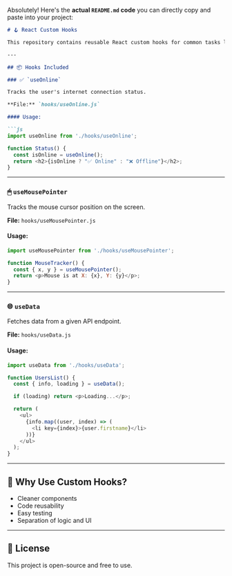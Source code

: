 Absolutely! Here's the **actual `README.md` code** you can directly copy and paste into your project:

```md
# 🪝 React Custom Hooks

This repository contains reusable React custom hooks for common tasks like checking online status, tracking mouse position, and fetching data.

---

## 📦 Hooks Included

### ✅ `useOnline`

Tracks the user's internet connection status.

**File:** `hooks/useOnline.js`

#### Usage:

```js
import useOnline from './hooks/useOnline';

function Status() {
  const isOnline = useOnline();
  return <h2>{isOnline ? "✅ Online" : "❌ Offline"}</h2>;
}
```

---

### 🖱 `useMousePointer`

Tracks the mouse cursor position on the screen.

**File:** `hooks/useMousePointer.js`

#### Usage:

```js
import useMousePointer from './hooks/useMousePointer';

function MouseTracker() {
  const { x, y } = useMousePointer();
  return <p>Mouse is at X: {x}, Y: {y}</p>;
}
```

---

### 🌐 `useData`

Fetches data from a given API endpoint.

**File:** `hooks/useData.js`

#### Usage:

```js
import useData from './hooks/useData';

function UsersList() {
  const { info, loading } = useData();

  if (loading) return <p>Loading...</p>;

  return (
    <ul>
      {info.map((user, index) => (
        <li key={index}>{user.firstname}</li>
      ))}
    </ul>
  );
}
```

---

## 🧠 Why Use Custom Hooks?

- Cleaner components
- Code reusability
- Easy testing
- Separation of logic and UI

---



## 📄 License

This project is open-source and free to use.

